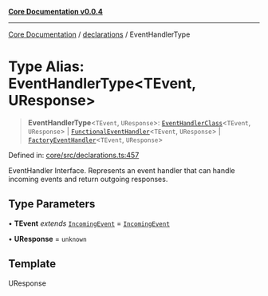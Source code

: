 [**Core Documentation v0.0.4**](../../README.md)

***

[Core Documentation](../../modules.md) / [declarations](../README.md) / EventHandlerType

# Type Alias: EventHandlerType\<TEvent, UResponse\>

> **EventHandlerType**\<`TEvent`, `UResponse`\>: [`EventHandlerClass`](EventHandlerClass.md)\<`TEvent`, `UResponse`\> \| [`FunctionalEventHandler`](FunctionalEventHandler.md)\<`TEvent`, `UResponse`\> \| [`FactoryEventHandler`](FactoryEventHandler.md)\<`TEvent`, `UResponse`\>

Defined in: [core/src/declarations.ts:457](https://github.com/stonemjs/core/blob/4b1b931e44a5db2600109fa7ae2a8b532ed77730/src/declarations.ts#L457)

EventHandler Interface.
Represents an event handler that can handle incoming events and return outgoing responses.

## Type Parameters

• **TEvent** *extends* [`IncomingEvent`](../../events/IncomingEvent/classes/IncomingEvent.md) = [`IncomingEvent`](../../events/IncomingEvent/classes/IncomingEvent.md)

• **UResponse** = `unknown`

## Template

UResponse
